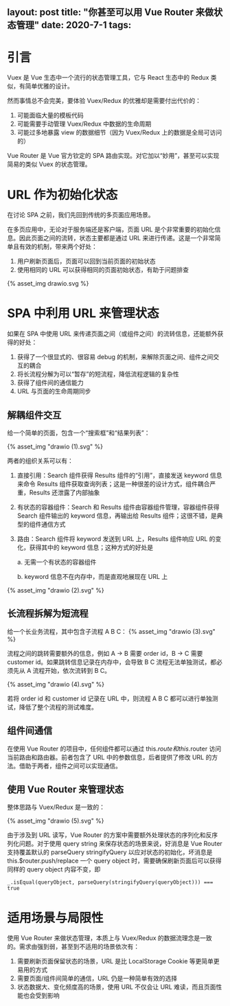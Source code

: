 layout: post
title: "你甚至可以用 Vue Router 来做状态管理"
date: 2020-7-1
tags:
---
# 引言
Vuex 是 Vue 生态中一个流行的状态管理工具，它与 React 生态中的 Redux 类似，有简单优雅的设计。

然而事情总不会完美，要体验 Vuex/Redux 的优雅却是需要付出代价的：

1. 可能面临大量的模板代码
2. 可能需要手动管理 Vuex/Redux 中数据的生命周期
3. 可能过多地暴露 view 的数据细节（因为 Vuex/Redux 上的数据是全局可访问的）

Vue Router 是 Vue 官方钦定的 SPA 路由实现。对它加以“妙用”，甚至可以实现简易的类似 Vuex 的状态管理。

<!--more-->

# URL 作为初始化状态
在讨论 SPA 之前，我们先回到传统的多页面应用场景。

在多页应用中，无论对于服务端还是客户端，页面 URL 是个非常重要的初始化信息。因此页面之间的流转，状态主要都是通过 URL 来进行传递。这是一个非常简单且有效的机制，带来两个好处：

1. 用户刷新页面后，页面可以回到当前页面的初始状态
2. 使用相同的 URL 可以获得相同的页面初始状态，有助于问题排查

{% asset_img drawio.svg %}

# SPA 中利用 URL 来管理状态
如果在 SPA 中使用 URL 来传递页面之间（或组件之间）的流转信息，还能额外获得的好处：

1. 获得了一个很显式的、很容易 debug 的机制，来解除页面之间、组件之间交互的耦合
2. 将长流程分解为可以“暂存”的短流程，降低流程逻辑的复杂性
3. 获得了组件间的通信能力
4. URL 与页面的生命周期同步

## 解耦组件交互
给一个简单的页面，包含一个“搜索框”和“结果列表”：

{% asset_img "drawio (1).svg" %}

两者的组织关系可以有：

1. 直接引用：Search 组件获得 Results 组件的“引用”，直接发送 keyword 信息来命令 Results 组件获取查询列表；这是一种很差的设计方式，组件耦合严重，Results 还泄露了内部抽象
2. 有状态的容器组件：Search 和 Results 组件由容器组件管理，容器组件获得 Search 组件输出的 keyword 信息，再输出给 Results 组件；这很不错，是典型的组件通信方式
3. 路由：Search 组件将 keyword 发送到 URL 上，Results 组件响应 URL 的变化，获得其中的 keyword 信息；这种方式的好处是

    a. 无需一个有状态的容器组件
    
    b. keyword 信息不在内存中，而是直观地展现在 URL 上

{% asset_img "drawio (2).svg" %}

## 长流程拆解为短流程
给一个长业务流程，其中包含子流程 A B C：
{% asset_img "drawio (3).svg" %}

流程之间的跳转需要额外的信息，例如 A → B 需要 order id，B → C 需要 customer id。如果跳转信息记录在内存中，会导致 B C 流程无法单独测试，都必须先从 A 流程开始，依次流转到 B C。

{% asset_img "drawio (4).svg" %}

若将 order id 和 customer id 记录在 URL 中，则流程 A B C 都可以进行单独测试，降低了整个流程的测试难度。

## 组件间通信
在使用 Vue Router 的项目中，任何组件都可以通过 this.$route 和 this.$router 访问当前路由和路由器。前者包含了 URL 中的参数信息，后者提供了修改 URL 的方法。借助于两者，组件之间可以实现通信。

## 使用 Vue Router 来管理状态
整体思路与 Vuex/Redux 是一致的：

{% asset_img "drawio (5).svg" %}

由于涉及到 URL 读写，Vue Router 的方案中需要额外处理状态的序列化和反序列化问题。对于使用 query string 来保存状态的场景来说，好消息是 Vue Router 支持覆盖默认的 parseQuery stringifyQuery 以应对状态的初始化，坏消息是 this.$router.push/replace 一个 query object 时，需要确保刷新页面后可以获得同样的 query object 内容不变，即

`_.isEqual(queryObject, parseQuery(stringifyQuery(queryObject))) === true`

# 适用场景与局限性
使用 Vue Router 来做状态管理，本质上与 Vuex/Redux 的数据流理念是一致的。需求由强到弱，甚至到不适用的场景依次有：

1. 需要刷新页面保留状态的场景，URL 是比 LocalStorage Cookie 等更简单更易用的方式
2. 需要页面/组件间简单的通信，URL 仍是一种简单有效的选择
3. 状态数据大、变化频度高的场景，使用 URL 不仅会让 URL 难读，而且页面性能也会受到影响